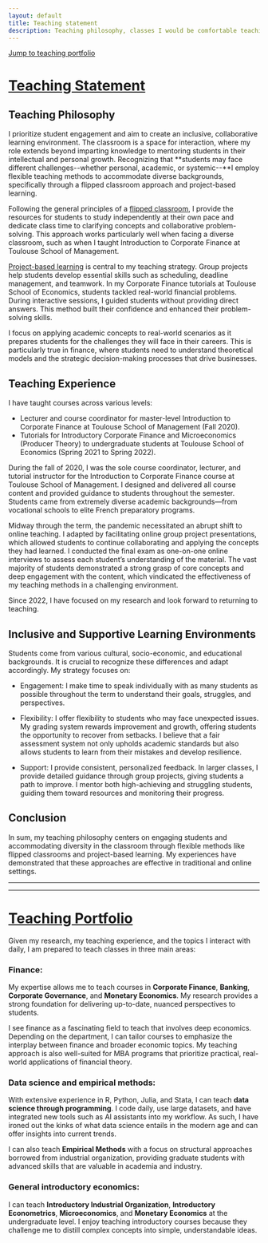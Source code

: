 ```yaml
---
layout: default
title: Teaching statement
description: Teaching philosophy, classes I would be comfortable teaching
---
```


[Jump to teaching portfolio](#teaching-portfolio)


#  <ins>Teaching Statement</ins>


## Teaching Philosophy 

I prioritize student engagement and aim to create an inclusive, collaborative learning environment. The classroom is a space for interaction, where my role extends beyond imparting knowledge to mentoring students in their intellectual and personal growth. Recognizing that **students may face different challenges--whether personal, academic, or systemic--**I employ flexible teaching methods to accommodate diverse backgrounds, specifically through a flipped classroom approach and project-based learning.

Following the general principles of a [flipped classroom](https://en.wikipedia.org/wiki/Flipped_classroom), I provide the resources for students to study independently at their own pace and dedicate class time to clarifying concepts and collaborative problem-solving. This approach works particularly well when facing a diverse classroom, such as when I taught Introduction to Corporate Finance at Toulouse School of Management.

[Project-based learning](https://www.bu.edu/ctl/ctl_resource/project-based-learning-teaching-guide/#:~:text=in%20your%20classes.-,Introduction,problems%2C%20commonly%20in%20small%20teams) is central to my teaching strategy.  Group projects help students develop essential skills such as scheduling, deadline management, and teamwork. In my Corporate Finance tutorials at Toulouse School of Economics, students tackled real-world financial problems. During interactive sessions, I guided students without providing direct answers. This method built their confidence and enhanced their problem-solving skills.

I focus on applying academic concepts to real-world scenarios as it prepares students for the challenges they will face in their careers. This is particularly true in finance, where students need to understand theoretical models and the strategic decision-making processes that drive businesses.

## Teaching Experience 
 

I have taught courses across various levels:

- Lecturer and course coordinator for master-level Introduction to Corporate Finance at Toulouse School of Management (Fall 2020).
- Tutorials for Introductory Corporate Finance and Microeconomics (Producer Theory) to undergraduate students at Toulouse School of Economics (Spring 2021 to Spring 2022).

During the fall of 2020, I was the sole course coordinator, lecturer, and tutorial instructor for the Introduction to Corporate Finance course at Toulouse School of Management. I designed and delivered all course content and provided guidance to students throughout the semester. Students came from extremely diverse academic backgrounds—from vocational schools to elite French preparatory programs.  

Midway through the term, the pandemic necessitated an abrupt shift to online teaching. I adapted by facilitating online group project presentations, which allowed students to continue collaborating and applying the concepts they had learned. I conducted the final exam as one-on-one online interviews to assess each student’s understanding of the material. The vast majority of students demonstrated a strong grasp of core concepts and deep engagement with the content, which vindicated the effectiveness of my teaching methods in a challenging environment. 

Since 2022, I have focused on my research and look forward to returning to teaching.


## Inclusive and Supportive Learning Environments


Students come from various cultural, socio-economic, and educational backgrounds. It is crucial to recognize these differences and adapt accordingly. My strategy focuses on:

- Engagement:  I make time to speak individually with as many students as possible throughout the term to understand their goals, struggles, and perspectives. 

- Flexibility: I offer flexibility to students who may face unexpected issues. My grading system rewards improvement and growth, offering students the opportunity to recover from setbacks. I believe that a fair assessment system not only upholds academic standards but also allows students to learn from their mistakes and develop resilience. 

- Support: I provide consistent, personalized feedback. In larger classes, I provide detailed guidance through group projects, giving students a path to improve. I mentor both high-achieving and struggling students, guiding them toward resources and monitoring their progress.
 
## Conclusion

In sum, my teaching philosophy centers on engaging students and accommodating diversity in the classroom through flexible methods like flipped classrooms and project-based learning.  My experiences have demonstrated that these approaches are effective in traditional and online settings. 

__________________
__________________


# <ins>Teaching Portfolio</ins>
 

Given my research, my teaching experience, and the topics I interact with daily, I am prepared to teach classes in three main areas:

### Finance:


My expertise allows me to teach courses in  **Corporate Finance**, **Banking**, **Corporate Governance**, and **Monetary Economics**. My research provides a strong foundation for delivering up-to-date, nuanced perspectives to students.

I see finance as a fascinating field to teach that involves deep economics. Depending on the department, I can tailor courses to emphasize the interplay between finance and broader economic topics. My teaching approach is also well-suited for MBA programs that prioritize practical, real-world applications of financial theory. 


### Data science and empirical methods: 

With extensive experience in R, Python, Julia, and Stata, I can teach **data science through programming**. I code daily, use large datasets, and have integrated new tools such as AI assistants into my workflow. As such, I have ironed out the kinks of what data science entails in the modern age and can offer insights into current trends.

I can also teach  **Empirical Methods** with a focus on structural approaches borrowed from industrial organization, providing graduate students with advanced skills that are valuable in academia and industry.


### General introductory economics: 

I can teach **Introductory Industrial Organization**, **Introductory Econometrics**, **Microeconomics**, and **Monetary Economics** at the undergraduate level. I enjoy teaching introductory courses because they challenge me to distill complex concepts into simple, understandable ideas. 




